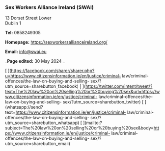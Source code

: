 ###  Sex Workers Alliance Ireland (SWAI)

13 Dorset Street Lower  
Dublin 1

**Tel:** 0858249305

**Homepage:** [ https://sexworkersallianceireland.org/
](https://sexworkersallianceireland.org/)

**Email:** [ info@swai.eu ](mailto:info@swai.eu)

_**Page edited:** 30 May 2024 _

[
](https://facebook.com/sharer/sharer.php?u=https://www.citizensinformation.ie/en/justice/criminal-
law/criminal-offences/the-law-on-buying-and-selling-
sex/?utm_source=sharebutton_facebook) [
](https://twitter.com/intent/tweet/?text=The%20law%20on%20selling%20or%20buying%20sex&url=https://www.citizensinformation.ie/en/justice/criminal-
law/criminal-offences/the-law-on-buying-and-selling-
sex/?utm_source=sharebutton_twitter) [
](whatsapp://send?text=https://www.citizensinformation.ie/en/justice/criminal-
law/criminal-offences/the-law-on-buying-and-selling-
sex/?utm_source=sharebutton_whatsapp) [
](mailto:?subject=The%20law%20on%20selling%20or%20buying%20sex&body=https://www.citizensinformation.ie/en/justice/criminal-
law/criminal-offences/the-law-on-buying-and-selling-
sex/?utm_source=sharebutton_email) [ ](javascript:void\(0\))
